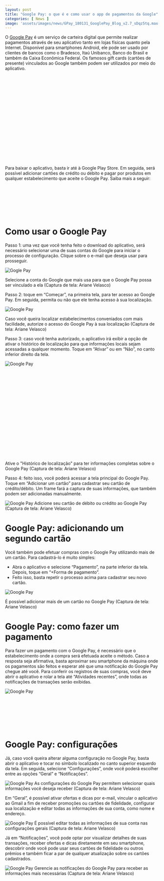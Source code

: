 ```yaml
---
layout: post
title: "Google Pay: o que é e como usar o app de pagamentos da Google"
categories: [ News ]
image: 'assets/images/news/GPay_180131_GooglePay_Blog_v2.7_sDqz5tq.max-1000x1000.jpg.png'
---
```


O [Google Pay](https://play.google.com/store/apps/details?id=com.google.android.apps.walletnfcrel&hl=pt_BR) é um serviço de carteira digital que permite realizar pagamentos através de seu aplicativo tanto em lojas físicas quanto pela Internet. Disponível para smartphones Android, ele pode ser usado por clientes de bancos como o Bradesco, Itaú Unibanco, Banco do Brasil e também da Caixa Econômica Federal. Os famosos gift cards (cartões de presente) vinculados ao Google também podem ser utilizados por meio do aplicativo.

<!-- QUADRADO -->
<script async src="//pagead2.googlesyndication.com/pagead/js/adsbygoogle.js"></script>
<ins class="adsbygoogle"
style="display:inline-block;width:336px;height:280px"
data-ad-client="ca-pub-2838251107855362"
data-ad-slot="5351066970"></ins>
<script>
(adsbygoogle = window.adsbygoogle || []).push({});
</script>

Para baixar o aplicativo, basta ir até à Google Play Store. Em seguida, será possível adicionar cartões de crédito ou débito e pagar por produtos em qualquer estabelecimento que aceite o Google Pay. Saiba mais a seguir:

<!-- MINI ANÚNCIO -->
<script async src="//pagead2.googlesyndication.com/pagead/js/adsbygoogle.js"></script>
<!-- Games Root -->
<ins class="adsbygoogle"
style="display:inline-block;width:730px;height:95px"
data-ad-client="ca-pub-2838251107855362"
data-ad-slot="5351066970"></ins>
<script>
(adsbygoogle = window.adsbygoogle || []).push({});
</script>

# Como usar o Google Pay

Passo 1: uma vez que você tenha feito o download do aplicativo, será necessário selecionar uma de suas contas do Google para iniciar o processo de configuração. Clique sobre o e-mail que deseja usar para prosseguir.

![Gogle Pay](https://imagens.canaltech.com.br/287500.537434-Google-Pay.jpg)

Selecione a conta do Google que mais usa para que o Google Pay possa ser vinculado a ela (Captura de tela: Ariane Velasco)

Passo 2: toque em “Começar”, na primeira tela, para ter acesso ao Google Pay. Em seguida, permita ou não que ele tenha acesso à sua localização.

<!-- RETANGULO LARGO 2 -->
<script async src="//pagead2.googlesyndication.com/pagead/js/adsbygoogle.js"></script>
<ins class="adsbygoogle"
style="display:block; text-align:center;"
data-ad-layout="in-article"
data-ad-format="fluid"
data-ad-client="ca-pub-2838251107855362"
data-ad-slot="8549252987"></ins>
<script>
(adsbygoogle = window.adsbygoogle || []).push({});
</script>

![Google Pay](https://imagens.canaltech.com.br/287501.537435-Google-Pay.jpg)

<!-- RETANGULO LARGO -->
<script async src="https://pagead2.googlesyndication.com/pagead/js/adsbygoogle.js"></script>
<!-- Informat -->
<ins class="adsbygoogle"
style="display:block"
data-ad-client="ca-pub-2838251107855362"
data-ad-slot="2327980059"
data-ad-format="auto"
data-full-width-responsive="true"></ins>
<script>
(adsbygoogle = window.adsbygoogle || []).push({});
</script>

Caso você queira localizar estabelecimentos conveniados com mais facilidade, autorize o acesso do Google Pay à sua localização (Captura de tela: Ariane Velasco)

Passo 3: caso você tenha autorizado, o aplicativo irá exibir a opção de ativar o histórico de localização para que informações locais sejam acessadas a qualquer momento. Toque em “Ativar” ou em “Não”, no canto inferior direito da tela.

![Google Pay](https://imagens.canaltech.com.br/287502.537436-Google-Pay.jpg)

<!-- QUADRADO -->
<script async src="//pagead2.googlesyndication.com/pagead/js/adsbygoogle.js"></script>
<ins class="adsbygoogle"
style="display:inline-block;width:336px;height:280px"
data-ad-client="ca-pub-2838251107855362"                                                        
data-ad-slot="5351066970"></ins>
<script>
(adsbygoogle = window.adsbygoogle || []).push({});
</script>

Ative o "Histórico de localização" para ter informações completas sobre o Google Pay (Captura de tela: Ariane Velasco)

Passo 4: feito isso, você poderá acessar a tela principal do Google Pay. Toque em “Adicionar um cartão” para cadastrar seu cartão de crédito/débito. Um frame fará a captura de suas informações, que também podem ser adicionadas manualmente.

![Google Pay](https://imagens.canaltech.com.br/287503.537437-Google-Pay.jpg)
Adicione seu cartão de débito ou crédito ao Google Pay (Captura de tela: Ariane Velasco)

# Google Pay: adicionando um segundo cartão

Você também pode efetuar compras com o Google Pay utilizando mais de um cartão. Para cadastrá-lo é muito simples:

- Abra o aplicativo e selecione “Pagamento”, na parte inferior da tela. Depois, toque em “+Forma de pagamento”.
- Feito isso, basta repetir o processo acima para cadastrar seu novo cartão.

![Google Pay](https://imagens.canaltech.com.br/287504.537438-Google-Pay.jpg)

É possível adicionar mais de um cartão no Google Pay (Captura de tela: Ariane Velasco)

# Google Pay: como fazer um pagamento

Para fazer um pagamento com o Google Pay, é necessário que o estabelecimento onde a compra será efetuada aceite o método. Caso a resposta seja afirmativa, basta aproximar seu smartphone da máquina onde os pagamentos são feitos e esperar até que uma notificação do Google Pay chegue até você. Para conferir os registros de suas compras, você deve abrir o aplicativo e rolar a tela até “Atividades recentes”, onde todas as notificações de transações serão exibidas.

![Google Pay](https://imagens.canaltech.com.br/287510.537446-Google-Pay.png)

<!-- MINI ANÚNCIO -->
<script async src="//pagead2.googlesyndication.com/pagead/js/adsbygoogle.js"></script>
<!-- Games Root -->
<ins class="adsbygoogle"
style="display:inline-block;width:730px;height:95px"
data-ad-client="ca-pub-2838251107855362"
data-ad-slot="5351066970"></ins>
<script>
(adsbygoogle = window.adsbygoogle || []).push({});
</script>

# Google Pay: configurações

Já, caso você queira alterar alguma configuração no Google Pay, basta abrir o aplicativo e tocar no símbolo localizado no canto superior esquerdo da tela. Em seguida, selecione “Configurações”, onde você poderá escolher entre as opções “Geral” e “Notificações”.

![Google Pay](https://imagens.canaltech.com.br/287505.537439-Google-Pay.jpg)
As configurações do Google Pay permitem selecionar quais informações você deseja receber (Captura de tela: Ariane Velasco)

Em “Geral”, é possível ativar ofertas e dicas por e-mail, vincular o aplicativo ao Gmail a fim de receber promoções ou cartões de fidelidade, configurar sua localização e editar todas as informações de sua conta, como nome e endereço.

![Google Pay](https://imagens.canaltech.com.br/287506.537440-Google-Pay.jpg)
É possível editar todas as informações de sua conta nas configurações gerais (Captura de tela: Ariane Velasco)

Já em “Notificações”, você pode optar por visualizar detalhes de suas transações, receber ofertas e dicas diretamente em seu smartphone, descobrir onde você pode usar seus cartões de fidelidade ou outros prêmios e também ficar a par de qualquer atualização sobre os cartões cadastrados.

![Google Pay](https://imagens.canaltech.com.br/287507.537441-Google-Pay.jpg)
Gerencie as notificações do Google Pay para receber as informações mais necessárias (Captura de tela: Ariane Velasco)
